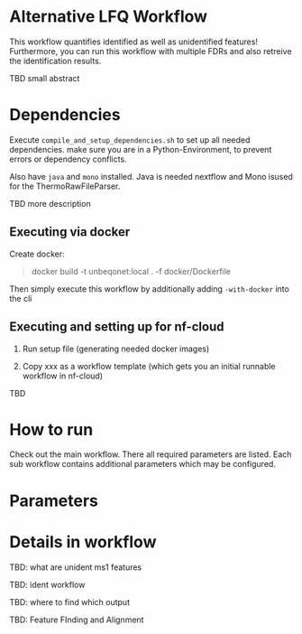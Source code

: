 # Alternative LFQ Workflow

This workflow quantifies identified as well as unidentified features! Furthermore, you can run this workflow 
with multiple FDRs and also retreive the identification results.

TBD small abstract

# Dependencies

Execute `compile_and_setup_dependencies.sh` to set up all needed dependencies. make sure you are in a Python-Environment,
to prevent errors or dependency conflicts.

Also have `java` and `mono` installed. Java is needed nextflow and Mono isused for the ThermoRawFileParser.

TBD more description

## Executing via docker

Create docker:

> docker build -t unbeqonet:local . -f docker/Dockerfile

Then simply execute this workflow by additionally adding `-with-docker` into the cli


## Executing and setting up for nf-cloud

1. Run setup file (generating needed docker images)

2. Copy xxx as a workflow template (which gets you an initial runnable workflow in nf-cloud)

TBD

# How to run

Check out the main workflow. There all required parameters are listed. Each sub workflow contains additional parameters which may be configured.


# Parameters

# Details in workflow 


TBD: what are unident ms1 features

TBD: ident workflow

TBD: where to find which output

TBD: Feature FInding and Alignment
